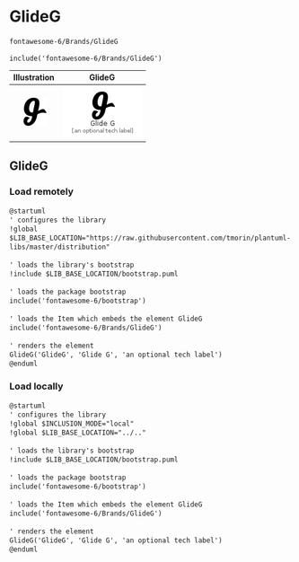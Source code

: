 # GlideG


```text
fontawesome-6/Brands/GlideG
```

```text
include('fontawesome-6/Brands/GlideG')
```



| Illustration | GlideG |
| :---: | :---: |
| ![illustration for Illustration](../../fontawesome-6/Brands/GlideG.png) | ![illustration for GlideG](../../fontawesome-6/Brands/GlideG.Local.png) |




## GlideG

### Load remotely
```plantuml
@startuml
' configures the library
!global $LIB_BASE_LOCATION="https://raw.githubusercontent.com/tmorin/plantuml-libs/master/distribution"

' loads the library's bootstrap
!include $LIB_BASE_LOCATION/bootstrap.puml

' loads the package bootstrap
include('fontawesome-6/bootstrap')

' loads the Item which embeds the element GlideG
include('fontawesome-6/Brands/GlideG')

' renders the element
GlideG('GlideG', 'Glide G', 'an optional tech label')
@enduml
```

### Load locally
```plantuml
@startuml
' configures the library
!global $INCLUSION_MODE="local"
!global $LIB_BASE_LOCATION="../.."

' loads the library's bootstrap
!include $LIB_BASE_LOCATION/bootstrap.puml

' loads the package bootstrap
include('fontawesome-6/bootstrap')

' loads the Item which embeds the element GlideG
include('fontawesome-6/Brands/GlideG')

' renders the element
GlideG('GlideG', 'Glide G', 'an optional tech label')
@enduml
```

